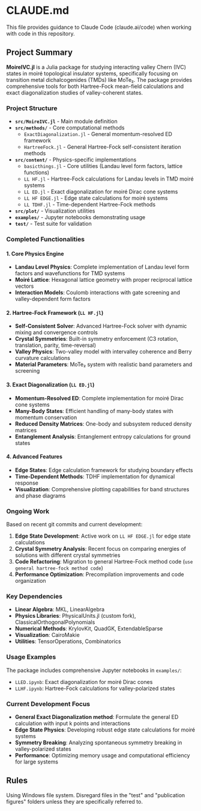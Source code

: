 # CLAUDE.md

This file provides guidance to Claude Code (claude.ai/code) when working with code in this repository.

## Project Summary

**MoireIVC.jl** is a Julia package for studying interacting valley Chern (IVC) states in moiré topological insulator systems, specifically focusing on transition metal dichalcogenides (TMDs) like MoTe₂. The package provides comprehensive tools for both Hartree-Fock mean-field calculations and exact diagonalization studies of valley-coherent states.

### Project Structure

- **`src/MoireIVC.jl`** - Main module definition
- **`src/methods/`** - Core computational methods
  - `ExactDiagonalization.jl` - General momentum-resolved ED framework
  - `HartreeFock.jl` - General Hartree-Fock self-consistent iteration methods
- **`src/content/`** - Physics-specific implementations
  - `basicthings.jl` - Core utilities (Landau level form factors, lattice functions)
  - `LL HF.jl` - Hartree-Fock calculations for Landau levels in TMD moiré systems
  - `LL ED.jl` - Exact diagonalization for moiré Dirac cone systems
  - `LL HF EDGE.jl` - Edge state calculations for moiré systems
  - `LL TDHF.jl` - Time-dependent Hartree-Fock methods
- **`src/plot/`** - Visualization utilities
- **`examples/`** - Jupyter notebooks demonstrating usage
- **`test/`** - Test suite for validation

### Completed Functionalities

#### 1. **Core Physics Engine**
- **Landau Level Physics**: Complete implementation of Landau level form factors and wavefunctions for TMD systems
- **Moiré Lattice**: Hexagonal lattice geometry with proper reciprocal lattice vectors
- **Interaction Models**: Coulomb interactions with gate screening and valley-dependent form factors

#### 2. **Hartree-Fock Framework (`LL HF.jl`)**
- **Self-Consistent Solver**: Advanced Hartree-Fock solver with dynamic mixing and convergence controls
- **Crystal Symmetries**: Built-in symmetry enforcement (C3 rotation, translation, parity, time-reversal)
- **Valley Physics**: Two-valley model with intervalley coherence and Berry curvature calculations
- **Material Parameters**: MoTe₂ system with realistic band parameters and screening

#### 3. **Exact Diagonalization (`LL ED.jl`)**
- **Momentum-Resolved ED**: Complete implementation for moiré Dirac cone systems
- **Many-Body States**: Efficient handling of many-body states with momentum conservation
- **Reduced Density Matrices**: One-body and subsystem reduced density matrices
- **Entanglement Analysis**: Entanglement entropy calculations for ground states

#### 4. **Advanced Features**
- **Edge States**: Edge calculation framework for studying boundary effects
- **Time-Dependent Methods**: TDHF implementation for dynamical response
- **Visualization**: Comprehensive plotting capabilities for band structures and phase diagrams

### Ongoing Work

Based on recent git commits and current development:

1. **Edge State Development**: Active work on `LL HF EDGE.jl` for edge state calculations
2. **Crystal Symmetry Analysis**: Recent focus on comparing energies of solutions with different crystal symmetries
3. **Code Refactoring**: Migration to general Hartree-Fock method code (`use general hartree-fock method code`)
4. **Performance Optimization**: Precompilation improvements and code organization

### Key Dependencies

- **Linear Algebra**: MKL, LinearAlgebra
- **Physics Libraries**: PhysicalUnits.jl (custom fork), ClassicalOrthogonalPolynomials
- **Numerical Methods**: KrylovKit, QuadGK, ExtendableSparse
- **Visualization**: CairoMakie
- **Utilities**: TensorOperations, Combinatorics

### Usage Examples

The package includes comprehensive Jupyter notebooks in `examples/`:
- `LLED.ipynb`: Exact diagonalization for moiré Dirac cones
- `LLHF.ipynb`: Hartree-Fock calculations for valley-polarized states

### Current Development Focus
- **General Exact Diagonalization method**: Formulate the general ED calculation with input k points and interactions
- **Edge State Physics**: Developing robust edge state calculations for moiré systems
- **Symmetry Breaking**: Analyzing spontaneous symmetry breaking in valley-polarized states
- **Performance**: Optimizing memory usage and computational efficiency for large systems

## Rules

Using Windows file system.
Disregard files in the "test" and "publication figures" folders unless they are specifically referred to.